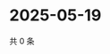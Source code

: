 # 2025-05-19

共 0 条

<!-- BEGIN ZHIHUQUESTIONS -->
<!-- 最后更新时间 Mon May 19 2025 06:10:06 GMT+0800 (China Standard Time) -->

<!-- END ZHIHUQUESTIONS -->
